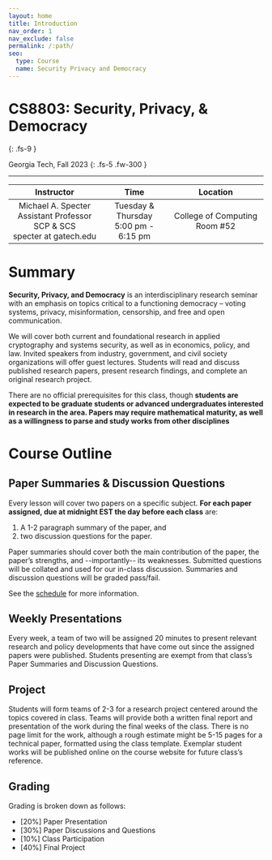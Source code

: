 ```yaml
---
layout: home
title: Introduction
nav_order: 1
nav_exclude: false 
permalink: /:path/
seo:
  type: Course
  name: Security Privacy and Democracy
---
```

# CS8803: Security, Privacy, & Democracy
{: .fs-9 }

Georgia Tech, Fall 2023
{: .fs-5 .fw-300 }

---


| Instructor       | Time                                  | Location                      |
|:----------------:|:-------------------------------------:|:-----------------------------:|
|Michael A. Specter<br/> Assistant Professor SCP & SCS <br/> specter at gatech.edu| Tuesday & Thursday<br/> 5:00 pm - 6:15 pm | College of Computing Room #52 |

# Summary

**Security, Privacy, and Democracy** is an interdisciplinary research seminar with an emphasis on topics critical to a functioning democracy – voting systems, privacy, misinformation, censorship, and free and open communication. 

We will cover both current and foundational research in applied cryptography and systems security, as well as in economics, policy, and law. Invited speakers from industry, government, and civil society organizations will offer guest lectures. Students will read and discuss published research papers, present research findings, and complete an original research project.

There are no official prerequisites for this class, though **students are expected to be graduate students or advanced undergraduates interested in research in the area. Papers may require mathematical maturity, as well as a willingness to parse and study works from other disciplines**



# Course Outline
## Paper Summaries & Discussion Questions 
Every lesson will cover two papers on a specific subject. **For each paper assigned, due at midnight EST the day before each class** are:
1. A 1-2 paragraph summary of the paper, and 
2. two discussion questions for the paper.

Paper summaries should cover both the main contribution of the paper, the paper’s strengths, and --importantly-- its weaknesses. Submitted questions will be collated and used for our in-class discussion. Summaries and discussion questions will be graded pass/fail.

See the [schedule](schedule.md) for more information.

## Weekly Presentations
Every week, a team of two will be assigned 20 minutes to present relevant research and policy developments that have come out since the assigned papers were published. Students presenting are exempt from that class’s Paper Summaries and Discussion Questions.

## Project
Students will form teams of 2-3 for a research project centered around the topics covered in class. Teams will provide both a written final report and presentation of the work during the final weeks of the class. There is no page limit for the work, although a rough estimate might be 5-15 pages for a technical paper, formatted using the class template. Exemplar student works will be published online on the course website for future class’s reference.

## Grading
Grading is broken down as follows:
* [20%] Paper Presentation
* [30%] Paper Discussions and Questions
* [10%] Class Participation
* [40%] Final Project 



